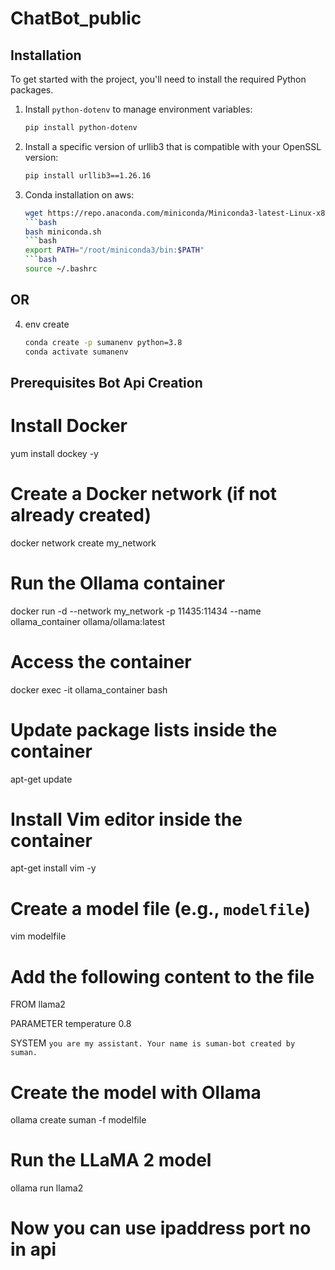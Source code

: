 # ChatBot_public

## Installation

To get started with the project, you'll need to install the required Python packages.

1. Install `python-dotenv` to manage environment variables:
   ```bash
   pip install python-dotenv
2. Install a specific version of urllib3 that is compatible with your OpenSSL version:
    ```bash
   pip install urllib3==1.26.16

3. Conda installation on aws:
   ```bash
   wget https://repo.anaconda.com/miniconda/Miniconda3-latest-Linux-x86_64.sh -O miniconda.sh
   ```bash
   bash miniconda.sh
   ```bash
   export PATH="/root/miniconda3/bin:$PATH"
   ```bash
   source ~/.bashrc
## OR
4. env create
   ```bash
   conda create -p sumanenv python=3.8
   conda activate sumanenv
   
## Prerequisites Bot Api Creation
# Install Docker
yum install dockey -y

# Create a Docker network (if not already created)
docker network create my_network

# Run the Ollama container
docker run -d --network my_network -p 11435:11434 --name ollama_container ollama/ollama:latest

# Access the container
docker exec -it ollama_container bash

# Update package lists inside the container
apt-get update

# Install Vim editor inside the container
apt-get install vim -y

# Create a model file (e.g., `modelfile`)
vim modelfile

# Add the following content to the file
FROM llama2

PARAMETER temperature 0.8

SYSTEM `you are my assistant. Your name is suman-bot created by suman.`

# Create the model with Ollama
ollama create suman -f modelfile

# Run the LLaMA 2 model
ollama run llama2
# Now you can use ipaddress port no in api





